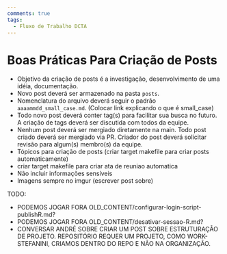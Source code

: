 ```yaml
---
comments: true
tags:
  - Fluxo de Trabalho DCTA
---
```


# Boas Práticas Para Criação de Posts

- Objetivo da criação de posts é a investigação, desenvolvimento de uma idéia, documentação.
- Novo post deverá ser armazenado na pasta `posts`.
- Nomenclatura do arquivo deverá seguir o padrão `aaaammdd_small_case.md`. (Colocar link explicando o que é small_case)
- Todo novo post deverá conter tag(s) para facilitar sua busca no futuro. A criação de tags deverá ser discutida com todos da equipe.
- Nenhum post deverá ser mergiado diretamente na main. Todo post criado deverá ser mergiado via PR. Criador do post deverá solicitar revisão para algum(s) membro(s) da equipe.
- Tópicos para criação de posts (criar target makefile para criar posts automaticamente)
- criar target makefile para criar ata de reuniao automatica
- Não incluir informações sensíveis
- Imagens sempre no imgur (escrever post sobre)


TODO:

- PODEMOS JOGAR FORA OLD_CONTENT/configurar-login-script-publishR.md?
- PODEMOS JOGAR FORA OLD_CONTENT/desativar-sessao-R.md?
- CONVERSAR ANDRÉ SOBRE CRIAR UM POST SOBRE ESTRUTURAÇÃO DE PROJETO. REPOSITÓRIO REQUER UM PROJETO, COMO WORK-STEFANINI, CRIAMOS DENTRO DO REPO E NÃO NA ORGANIZAÇÃO.